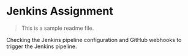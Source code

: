 # Jenkins Assignment

> This is a sample readme file.
> 
Checking the Jenkins pipeline configuration and GitHub webhooks to trigger the Jenkins pipeline.

